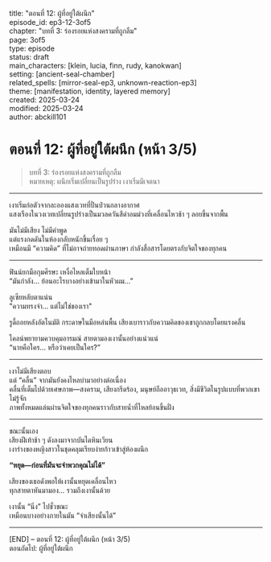title: "ตอนที่ 12: ผู้ที่อยู่ใต้ผนึก"  
episode_id: ep3-12-3of5  
chapter: "บทที่ 3: ร่องรอยแห่งสงครามที่ถูกลืม"  
page: 3of5  
type: episode  
status: draft  
main_characters: [klein, lucia, finn, rudy, kanokwan]  
setting: [ancient-seal-chamber]  
related_spells: [mirror-seal-ep3, unknown-reaction-ep3]  
theme: [manifestation, identity, layered memory]  
created: 2025-03-24  
modified: 2025-03-24  
author: abckill101  

# ตอนที่ 12: ผู้ที่อยู่ใต้ผนึก (หน้า 3/5)  
> บทที่ 3: ร่องรอยแห่งสงครามที่ถูกลืม  
> หมายเหตุ: ผนึกเริ่มเปลี่ยนเป็นรูปร่าง เงาเริ่มมีเจตนา

---

เงาเริ่มก่อตัวจากละอองแสงเวทที่ปั่นป่วนกลางอากาศ  
แสงเรืองในวงเวทเปลี่ยนรูปร่างเป็นมวลควันสีดำอมม่วงที่เคลื่อนไหวช้า ๆ ลอยขึ้นจากพื้น

มันไม่มีเสียง ไม่มีคำพูด  
แต่แรงกดดันในห้องกลับหนักขึ้นเรื่อย ๆ  
เหมือนมี “ความคิด” ที่ไม่อาจถ่ายทอดผ่านภาษา กำลังสื่อสารโดยตรงกับจิตใจของทุกคน

---

ฟินน์ยกมือกุมศีรษะ เหงื่อไหลเต็มใบหน้า  
“มันกำลัง... ย้อนอะไรบางอย่างเข้ามาในหัวผม...”

ลูเซียหลับตาแน่น  
"ความทรงจำ... แต่ไม่ใช่ของเรา"

รูดี้ถอยหลังอัตโนมัติ กระดาษในมือหล่นพื้น เสียงเบาราวกับความคิดของเขาถูกกลบโดยแรงคลื่น

ไคลน์พยายามควบคุมอารมณ์ สายตามองเงานั้นอย่างแน่วแน่  
“นายคือใคร... หรือว่าเคยเป็นใคร?”

---

เงาไม่มีเสียงตอบ  
แต่ “คลื่น” จากมันยังคงไหลบ่ามาอย่างต่อเนื่อง  
คลื่นที่เต็มไปด้วยเศษภาพ—สงคราม, เสียงกรีดร้อง, มนุษย์ถืออาวุธเวท, สิ่งมีชีวิตในรูปแบบที่พวกเขาไม่รู้จัก  
ภาพทั้งหมดแล่นผ่านจิตใจของทุกคนราวกับสายน้ำที่ไหลย้อนขึ้นฝั่ง

---

ขณะนั้นเอง  
เสียงฝีเท้าช้า ๆ ดังลงมาจากบันไดหินเวียน  
เงาร่างของหญิงสาวในชุดคลุมเรียบง่ายก้าวเข้าสู่ห้องผนึก

**“หยุด—ก่อนที่มันจะจำพวกคุณไม่ได้”**

เสียงของเธอดังพอให้เงานั้นหยุดเคลื่อนไหว  
ทุกสายตาหันมามอง... รวมถึงเงานั้นด้วย

เงานั้น “นิ่ง” ไปชั่วขณะ  
เหมือนบางอย่างภายในมัน “จำเสียงนั้นได้”

---

[END] – ตอนที่ 12: ผู้ที่อยู่ใต้ผนึก (หน้า 3/5)  
ตอนถัดไป: ผู้ที่อยู่ใต้ผนึก
